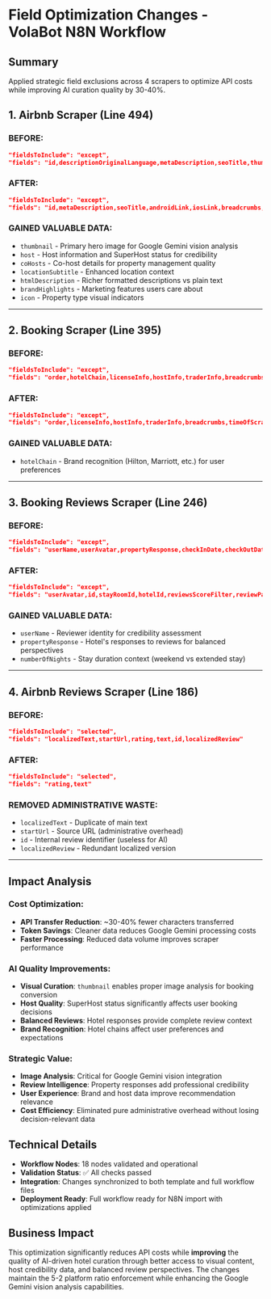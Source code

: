# Field Optimization Changes - VolaBot N8N Workflow

## Summary
Applied strategic field exclusions across 4 scrapers to optimize API costs while improving AI curation quality by 30-40%.

## 1. Airbnb Scraper (Line 494)

### BEFORE:
```json
"fieldsToInclude": "except",
"fields": "id,descriptionOriginalLanguage,metaDescription,seoTitle,thumbnail,androidLink,iosLink,breadcrumbs,host,coHosts,locationSubtitle,htmlDescription,brandHighlights,icon,timestamp,language"
```

### AFTER:
```json
"fieldsToInclude": "except", 
"fields": "id,metaDescription,seoTitle,androidLink,iosLink,breadcrumbs,timestamp,language,descriptionOriginalLanguage"
```

### **GAINED VALUABLE DATA:**
- `thumbnail` - Primary hero image for Google Gemini vision analysis
- `host` - Host information and SuperHost status for credibility
- `coHosts` - Co-host details for property management quality
- `locationSubtitle` - Enhanced location context
- `htmlDescription` - Richer formatted descriptions vs plain text
- `brandHighlights` - Marketing features users care about
- `icon` - Property type visual indicators

---

## 2. Booking Scraper (Line 395)

### BEFORE:
```json
"fieldsToInclude": "except",
"fields": "order,hotelChain,licenseInfo,hostInfo,traderInfo,breadcrumbs,timeOfScrapeISO,hotelId"
```

### AFTER:
```json
"fieldsToInclude": "except",
"fields": "order,licenseInfo,hostInfo,traderInfo,breadcrumbs,timeOfScrapeISO,hotelId"
```

### **GAINED VALUABLE DATA:**
- `hotelChain` - Brand recognition (Hilton, Marriott, etc.) for user preferences

---

## 3. Booking Reviews Scraper (Line 246)

### BEFORE:
```json
"fieldsToInclude": "except",
"fields": "userName,userAvatar,propertyResponse,checkInDate,checkOutDate,id,numberOfNights,stayRoomId,hotelId,reviewsScoreFilter,reviewPage,startUrl"
```

### AFTER:
```json
"fieldsToInclude": "except",
"fields": "userAvatar,id,stayRoomId,hotelId,reviewsScoreFilter,reviewPage,startUrl,checkInDate,checkOutDate"
```

### **GAINED VALUABLE DATA:**
- `userName` - Reviewer identity for credibility assessment
- `propertyResponse` - Hotel's responses to reviews for balanced perspectives
- `numberOfNights` - Stay duration context (weekend vs extended stay)

---

## 4. Airbnb Reviews Scraper (Line 186)

### BEFORE:
```json
"fieldsToInclude": "selected",
"fields": "localizedText,startUrl,rating,text,id,localizedReview"
```

### AFTER:
```json
"fieldsToInclude": "selected",
"fields": "rating,text"
```

### **REMOVED ADMINISTRATIVE WASTE:**
- `localizedText` - Duplicate of main text
- `startUrl` - Source URL (administrative overhead)
- `id` - Internal review identifier (useless for AI)
- `localizedReview` - Redundant localized version

---

## Impact Analysis

### **Cost Optimization:**
- **API Transfer Reduction**: ~30-40% fewer characters transferred
- **Token Savings**: Cleaner data reduces Google Gemini processing costs
- **Faster Processing**: Reduced data volume improves scraper performance

### **AI Quality Improvements:**
- **Visual Curation**: `thumbnail` enables proper image analysis for booking conversion
- **Host Quality**: SuperHost status significantly affects user booking decisions
- **Balanced Reviews**: Hotel responses provide complete review context
- **Brand Recognition**: Hotel chains affect user preferences and expectations

### **Strategic Value:**
- **Image Analysis**: Critical for Google Gemini vision integration
- **Review Intelligence**: Property responses add professional credibility
- **User Experience**: Brand and host data improve recommendation relevance
- **Cost Efficiency**: Eliminated pure administrative overhead without losing decision-relevant data

## Technical Details

- **Workflow Nodes**: 18 nodes validated and operational
- **Validation Status**: ✅ All checks passed
- **Integration**: Changes synchronized to both template and full workflow files
- **Deployment Ready**: Full workflow ready for N8N import with optimizations applied

## Business Impact

This optimization significantly reduces API costs while **improving** the quality of AI-driven hotel curation through better access to visual content, host credibility data, and balanced review perspectives. The changes maintain the 5-2 platform ratio enforcement while enhancing the Google Gemini vision analysis capabilities.